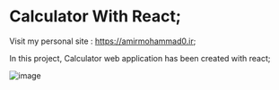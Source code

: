 # Calculator With React;

Visit my personal site : https://amirmohammad0.ir;

In this project, Calculator web application has been created with react;

![image](https://user-images.githubusercontent.com/74311184/160815678-bc128e5e-9ece-4c69-a738-858702e5c37f.png)
